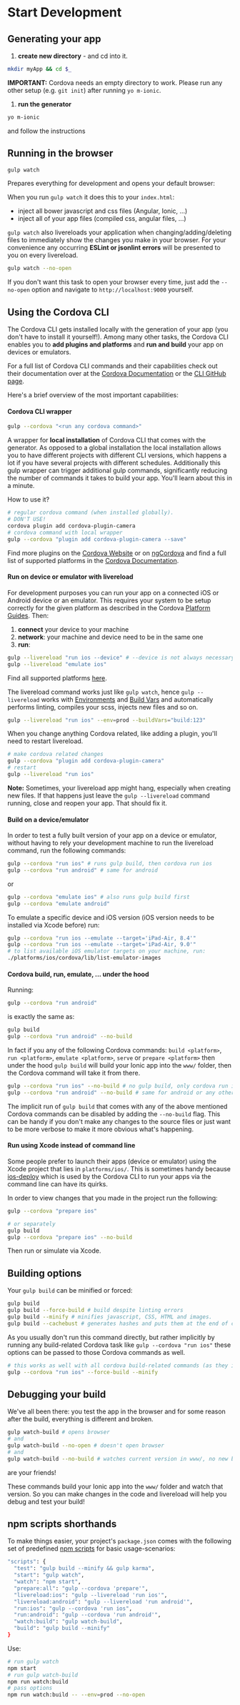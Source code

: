 # Start Development

## Generating your app
1. **create new directory** - and cd into it.

  ```sh
  mkdir myApp && cd $_
  ```
  **IMPORTANT:** Cordova needs an empty directory to work. Please run any other setup (e.g. `git init`) after running `yo m-ionic`.

1. **run the generator**

  ```sh
  yo m-ionic
  ```
  and follow the instructions


## Running in the browser
```sh
gulp watch
```
Prepares everything for development and opens your default browser:

When you run `gulp watch` it does this to your `index.html`:
- inject all bower javascript and css files (Angular, Ionic, ...)
- inject all of your app files (compiled css, angular files, ...)

`gulp watch` also livereloads your application when changing/adding/deleting files to immediately show the changes you make in your browser. For your convenience any occurring **ESLint or jsonlint errors** will be presented to you on every livereload.

```sh
gulp watch --no-open
```
If you don't want this task to open your browser every time, just add the `--no-open` option and navigate to `http://localhost:9000` yourself.

## Using the Cordova CLI
The Cordova CLI gets installed locally with the generation of your app (you don't have to install it yourself!). Among many other tasks, the Cordova CLI enables you to **add plugins and platforms** and **run and build** your app on devices or emulators.

For a full list of Cordova CLI commands and their capabilities check out their documentation over at the [Cordova Documentation](https://cordova.apache.org/docs/en/latest/cordova-cli/index.html) or the [CLI GitHub page](https://github.com/apache/cordova-cli/).

Here's a brief overview of the most important capabilities:

#### Cordova CLI wrapper
```sh
gulp --cordova "<run any cordova command>"
```
A wrapper for **local installation** of Cordova CLI that comes with the generator. As opposed to a global installation the local installation allows you to have different projects with different CLI versions, which happens a lot if you have several projects with different schedules. Additionally this gulp wrapper can trigger additional gulp commands, significantly reducing the number of commands it takes to build your app. You'll learn about this in a minute.

How to use it?

```sh
# regular cordova command (when installed globally).
# DON'T USE!
cordova plugin add cordova-plugin-camera
# cordova command with local wrapper
gulp --cordova "plugin add cordova-plugin-camera --save"
```

Find more plugins on the [Cordova Website](https://cordova.apache.org/plugins/) or on [ngCordova](http://ngcordova.com/docs/plugins/) and find a full list of supported platforms in the [Cordova Documentation](https://cordova.apache.org/docs/en/latest/guide/platforms/android/index.html).

#### Run on device or emulator with livereload
For development purposes you can run your app on a connected iOS or Android device or an emulator. This requires your system to be setup correctly for the given platform as described in the Cordova [Platform Guides](https://cordova.apache.org/docs/en/latest/guide/platforms/android/index.html). Then:

1. **connect** your device to your machine
2. **network**: your machine and device need to be in the same one
3. **run**:

```sh
gulp --livereload "run ios --device" # --device is not always necessary
gulp --livereload "emulate ios"
```
Find all supported platforms [here](../guides/questions.md#cordova-platforms).

The livereload command works just like `gulp watch`, hence `gulp --livereload` works with [Environments](./environments.md) and [Build Vars](./build_vars.md) and automatically performs linting, compiles your scss, injects new files and so on.

```sh
gulp --livereload "run ios" --env=prod --buildVars="build:123"
```
When you change anything Cordova related, like adding a plugin, you'll need to restart livereload.
```sh
# make cordova related changes
gulp --cordova "plugin add cordova-plugin-camera"
# restart
gulp --livereload "run ios"
```
**Note:** Sometimes, your livereload app might hang, especially when creating new files. If that happens just leave the `gulp --livereload` command running, close and reopen your app. That should fix it.

#### Build on a device/emulator
In order to test a fully built version of your app on a device or emulator, without having to rely your development machine to run the livereload command, run the following commands:
```sh
gulp --cordova "run ios" # runs gulp build, then cordova run ios
gulp --cordova "run android" # same for android

```
or
```sh
gulp --cordova "emulate ios" # also runs gulp build first
gulp --cordova "emulate android"
```

To emulate a specific device and iOS version (iOS version needs to be installed via Xcode before) run:
```sh
gulp --cordova "run ios --emulate --target='iPad-Air, 8.4'"
gulp --cordova "run ios --emulate --target='iPad-Air, 9.0'"
# to list available iOS emulator targets on your machine, run:
./platforms/ios/cordova/lib/list-emulator-images
```

#### Cordova build, run, emulate, ... under the hood
Running:
```sh
gulp --cordova "run android"
```
is exactly the same as:
```sh
gulp build
gulp --cordova "run android" --no-build
```

In fact if you any of the following Cordova commands: `build <platform>`, `run <platform>`, `emulate <platform>`, `serve` or `prepare <platform>` then under the hood `gulp build` will build your Ionic app into the `www/` folder, then the Cordova command will take it from there.

```sh
gulp --cordova "run ios" --no-build # no gulp build, only cordova run ios
gulp --cordova "run android" --no-build # same for android or any other platform
```

The implicit run of `gulp build` that comes with any of the above mentioned Cordova commands can be disabled by adding the `--no-build` flag. This can be handy if you don't make any changes to the source files or just want to be more verbose to make it more obvious what's happening.

#### Run using Xcode instead of command line
Some people prefer to launch their apps (device or emulator) using the Xcode project that lies in `platforms/ios/`. This is sometimes handy because [ios-deploy](https://github.com/phonegap/ios-deploy) which is used by the Cordova CLI to run your apps via the command line can have its quirks.

In order to view changes that you made in the project run the following:
```sh
gulp --cordova "prepare ios"

# or separately
gulp build
gulp --cordova "prepare ios" --no-build
```
Then run or simulate via Xcode.


## Building options
Your `gulp build` can be minified or forced:
```sh
gulp build
gulp build --force-build # build despite linting errors
gulp build --minify # minifies javascript, CSS, HTML and images.
gulp build --cachebust # generates hashes and puts them at the end of css/js files
```

As you usually don't run this command directly, but rather implicitly by running any build-related Cordova task like `gulp --cordova "run ios"` these options can be passed to those Cordova commands as well.
```sh
# this works as well with all cordova build-related commands (as they implicitly run gulp build)
gulp --cordova "run ios" --force-build --minify
```

## Debugging your build

We've all been there: you test the app in the browser and for some reason after the build, everything is different and broken.
```sh
gulp watch-build # opens browser
# and
gulp watch-build --no-open # doesn't open browser
# and
gulp watch-build --no-build # watches current version in www/, no new build
```
are your friends!

These commands build your Ionic app into the `www/` folder and watch that version. So you can make changes in the code and livereload will help you debug and test your build!

## npm scripts shorthands
To make things easier, your project's `package.json` comes with the following set of predefined [npm scripts](https://docs.npmjs.com/cli/run-script) for basic usage-scenarios:

```sh
"scripts": {
  "test": "gulp build --minify && gulp karma",
  "start": "gulp watch",
  "watch": "npm start",
  "prepare:all": "gulp --cordova 'prepare'",
  "livereload:ios": "gulp --livereload 'run ios'",
  "livereload:android": "gulp --livereload 'run android'",
  "run:ios": "gulp --cordova 'run ios",
  "run:android": "gulp --cordova 'run android'",
  "watch:build": "gulp watch-build",
  "build": "gulp build --minify"
}
```

Use:

```sh
# run gulp watch
npm start
# run gulp watch-build
npm run watch:build
# pass options
npm run watch:build -- --env=prod --no-open
```
